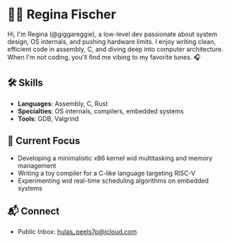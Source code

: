 # 👩‍💻 Regina Fischer  

Hi, I'm Regina (@giggareggie), a low-level dev passionate about system design, OS internals, and pushing hardware limits. I enjoy writing clean, efficient code in assembly, C, and diving deep into computer architecture. When I'm not coding, you'll find me vibing to my favorite tunes. 🎧  

## 🛠️ Skills  
- **Languages**: Assembly, C, Rust  
- **Specialties**: OS internals, compilers, embedded systems  
- **Tools**: GDB, Valgrind

## 🌱 Current Focus  
- Developing a minimalistic x86 kernel wid multitasking and memory management  
- Writing a toy compiler for a C-like language targeting RISC-V  
- Experimenting wid real-time scheduling algorithms on embedded systems  

## 📬 Connect  
- Public Inbox: hulas_peels7p@icloud.com

